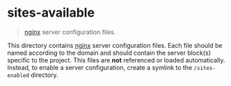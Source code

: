 <!--

@license Apache-2.0

Copyright (c) 2019 The Stdlib Authors.

Licensed under the Apache License, Version 2.0 (the "License");
you may not use this file except in compliance with the License.
You may obtain a copy of the License at

   http://www.apache.org/licenses/LICENSE-2.0

Unless required by applicable law or agreed to in writing, software
distributed under the License is distributed on an "AS IS" BASIS,
WITHOUT WARRANTIES OR CONDITIONS OF ANY KIND, either express or implied.
See the License for the specific language governing permissions and
limitations under the License.

-->

# sites-available

> [nginx][nginx] server configuration files.

<!-- Section to include introductory text. Make sure to keep an empty line after the intro `section` element and another before the `/section` close. -->

<section class="intro">

This directory contains [nginx][nginx] server configuration files. Each file should be named according to the domain and should contain the server block(s) specific to the project. This files are __not__ referenced or loaded automatically. Instead, to enable a server configuration, create a symlink to the `/sites-enabled` directory.

</section>

<!-- /.intro -->

<!-- Section to include notes. Make sure to keep an empty line after the `section` element and another before the `/section` close. -->

<section class="notes">

</section>

<!-- /.notes -->

<!-- Section for all links. Make sure to keep an empty line after the `section` element and another before the `/section` close. -->

<section class="links">

[nginx]: https://nginx.org/en/

</section>

<!-- /.links -->

